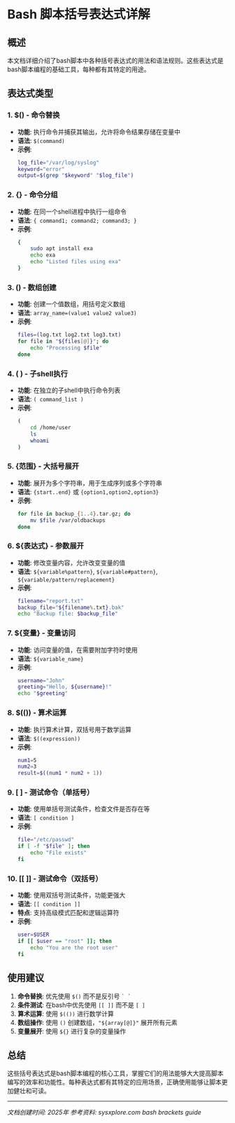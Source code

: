 # Bash 脚本括号表达式详解

## 概述

本文档详细介绍了bash脚本中各种括号表达式的用法和语法规则。这些表达式是bash脚本编程的基础工具，每种都有其特定的用途。

## 表达式类型

### 1. **$() - 命令替换**

- **功能**: 执行命令并捕获其输出，允许将命令结果存储在变量中
- **语法**: `$(command)`
- **示例**:
  ```bash
  log_file="/var/log/syslog"
  keyword="error"
  output=$(grep "$keyword" "$log_file")
  ```

### 2. **{} - 命令分组**

- **功能**: 在同一个shell进程中执行一组命令
- **语法**: `{ command1; command2; command3; }`
- **示例**:
  ```bash
  {
      sudo apt install exa
      echo exa
      echo "Listed files using exa"
  }
  ```

### 3. **() - 数组创建**

- **功能**: 创建一个值数组，用括号定义数组
- **语法**: `array_name=(value1 value2 value3)`
- **示例**:
  ```bash
  files=(log.txt log2.txt log3.txt)
  for file in "${files[@]}"; do
      echo "Processing $file"
  done
  ```

### 4. **( ) - 子shell执行**

- **功能**: 在独立的子shell中执行命令列表
- **语法**: `( command_list )`
- **示例**:
  ```bash
  (
      cd /home/user
      ls
      whoami
  )
  ```

### 5. **{范围} - 大括号展开**

- **功能**: 展开为多个字符串，用于生成序列或多个字符串
- **语法**: `{start..end}` 或 `{option1,option2,option3}`
- **示例**:
  ```bash
  for file in backup_{1..4}.tar.gz; do
      mv $file /var/oldbackups
  done
  ```

### 6. **${表达式} - 参数展开**

- **功能**: 修改变量内容，允许改变变量的值
- **语法**: `${variable%pattern}`, `${variable#pattern}`, `${variable/pattern/replacement}`
- **示例**:
  ```bash
  filename="report.txt"
  backup_file="${filename%.txt}.bak"
  echo "Backup file: $backup_file"
  ```

### 7. **${变量} - 变量访问**

- **功能**: 访问变量的值，在需要附加字符时使用
- **语法**: `${variable_name}`
- **示例**:
  ```bash
  username="John"
  greeting="Hello, ${username}!"
  echo "$greeting"
  ```

### 8. **$(()) - 算术运算**

- **功能**: 执行算术计算，双括号用于数学运算
- **语法**: `$((expression))`
- **示例**:
  ```bash
  num1=5
  num2=3
  result=$((num1 * num2 + 1))
  ```

### 9. **[ ] - 测试命令（单括号）**

- **功能**: 使用单括号测试条件，检查文件是否存在等
- **语法**: `[ condition ]`
- **示例**:
  ```bash
  file="/etc/passwd"
  if [ -f "$file" ]; then
      echo "File exists"
  fi
  ```

### 10. **[[ ]] - 测试命令（双括号）**

- **功能**: 使用双括号测试条件，功能更强大
- **语法**: `[[ condition ]]`
- **特点**: 支持高级模式匹配和逻辑运算符
- **示例**:
  ```bash
  user=$USER
  if [[ $user == "root" ]]; then
      echo "You are the root user"
  fi
  ```

## 使用建议

1. **命令替换**: 优先使用 `$()` 而不是反引号 `` ` ` ``
2. **条件测试**: 在bash中优先使用 `[[ ]]` 而不是 `[ ]`
3. **算术运算**: 使用 `$(())` 进行数学计算
4. **数组操作**: 使用 `()` 创建数组，`"${array[@]}"` 展开所有元素
5. **变量展开**: 使用 `${}` 进行复杂的变量操作

## 总结

这些括号表达式是bash脚本编程的核心工具，掌握它们的用法能够大大提高脚本编写的效率和功能性。每种表达式都有其特定的应用场景，正确使用能够让脚本更加健壮和可读。

---

*文档创建时间: 2025年*
*参考资料: sysxplore.com bash brackets guide*